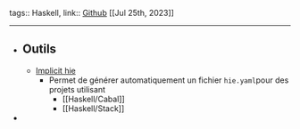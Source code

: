 tags:: Haskell, 
link:: [Github](https://github.com/haskell/hie-bios)
[[Jul 25th, 2023]]
***

- ## Outils
	- [Implicit hie](https://github.com/Avi-D-coder/implicit-hie)
		- Permet de générer automatiquement un fichier `hie.yaml`pour des projets utilisant
			- [[Haskell/Cabal]]
			- [[Haskell/Stack]]
-